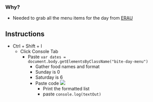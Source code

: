 ### Why?
- Needed to grab all the menu items for the day from [ERAU](http://menus.sodexomyway.com/BiteMenu/Menu?menuId=189&locationId=94144001&whereami=https://eraudining.sodexomyway.com/dining-near-me/refueling-station)

## Instructions
- Ctrl + Shift + I
  - Click  Console Tab
    - Paste `var dates = document.body.getElementsByClassName("bite-day-menu")`
      - Gather food names and format
      - Sunday is 0 
      - Saturday is 6
      - Paste code ![](https://i.imgur.com/jLfRpf4.png)
        - Print the formatted list
        - paste `console.log(textOut)`
